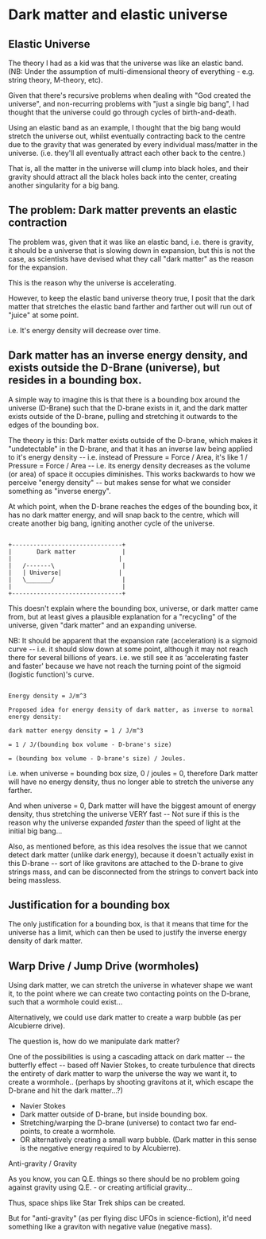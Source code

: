 # Dark matter and elastic universe

## Elastic Universe

The theory I had as a kid was that the universe was like an elastic band. (NB: Under the assumption of multi-dimensional theory of everything - e.g. string theory, M-theory, etc).

Given that there's recursive problems when dealing with "God created the universe", and non-recurring problems with "just a single big bang", I had thought that the universe could go through cycles of birth-and-death.

Using an elastic band as an example, I thought that the big bang would stretch the universe out, whilst eventually contracting back to the centre due to the gravity that was generated by every individual mass/matter in the universe. (i.e. they'll all eventually attract each other back to the centre.)

That is, all the matter in the universe will clump into black holes, and their gravity should attract all the black holes back into the center, creating another singularity for a big bang.

## The problem: Dark matter prevents an elastic contraction

The problem was, given that it was like an elastic band, i.e. there is gravity, it should be a universe that is slowing down in expansion, but this is not the case, as scientists have devised what they call "dark matter" as the reason for the expansion.

This is the reason why the universe is accelerating.

However, to keep the elastic band universe theory true, I posit that the dark matter that stretches the elastic band farther and farther out will run out of "juice" at some point.

i.e. It's energy density will decrease over time.

## Dark matter has an inverse energy density, and exists outside the D-Brane (universe), but resides in a bounding box.

A simple way to imagine this is that there is a bounding box around the universe (D-Brane) such that the D-brane exists in it, and the dark matter exists outside of the D-brane, pulling and stretching it outwards to the edges of the bounding box.

The theory is this: Dark matter exists outside of the D-brane, which makes it "undetectable" in the D-brane, and that it has an inverse law being applied to it's energy density -- i.e. instead of Pressure = Force / Area, it's like 1 / Pressure = Force / Area -- i.e. its energy density decreases as the volume (or area) of space it occupies diminishes. This works backwards to how we perceive "energy density" -- but makes sense for what we consider something as "inverse energy".

At which point, when the D-brane reaches the edges of the bounding box, it has no dark matter energy, and will snap back to the centre, which will create another big bang, igniting another cycle of the universe.



```

+-------------------------------+
|       Dark matter             |
|				               |
|	/-------\                   |
|	| Universe|		           |
|	\_______/                   |
|	                            |
+-------------------------------+

```

This doesn't explain where the bounding box, universe, or dark matter came from, but at least gives a plausible explanation for a "recycling" of the universe, given "dark matter" and an expanding universe.

NB: It should be apparent that the expansion rate (acceleration) is a sigmoid curve -- i.e. it should slow down at some point, although it may not reach there for several billions of years. i.e. we still see it as 'accelerating faster and faster' because we have not reach the turning point of the sigmoid (logistic function)'s curve.

```

Energy density = J/m^3

Proposed idea for energy density of dark matter, as inverse to normal energy density: 

dark matter energy density = 1 / J/m^3 

= 1 / J/(bounding box volume - D-brane's size) 

= (bounding box volume - D-brane's size) / Joules.

```

i.e. when universe = bounding box size, 0 / joules = 0, therefore Dark matter will have no energy density, thus no longer able to stretch the universe any farther.

And when universe = 0, Dark matter will have the biggest amount of energy density, thus stretching the universe VERY fast -- Not sure if this is the reason why the universe expanded _faster_ than the speed of light at the initial big bang...

Also, as mentioned before, as this idea resolves the issue that we cannot detect dark matter (unlike dark energy), because it doesn't actually exist in this D-brane -- sort of like gravitons are attached to the D-brane to give strings mass, and can be disconnected from the strings to convert back into being massless.


## Justification for a bounding box

The only justification for a bounding box, is that it means that time for the universe has a limit, which can then be used to justify the inverse energy density of dark matter.


## Warp Drive / Jump Drive (wormholes)

Using dark matter, we can stretch the universe in whatever shape we want it, to the point where we can create two contacting points on the D-brane, such that a wormhole could exist...

Alternatively, we could use dark matter to create a warp bubble (as per Alcubierre drive).

The question is, how do we manipulate dark matter?

One of the possibilities is using a cascading attack on dark matter -- the butterfly effect -- based off Navier Stokes, to create turbulence that directs the entirety of dark matter to warp the universe the way we want it, to create a wormhole.. (perhaps by shooting gravitons at it, which escape the D-brane and hit the dark matter...?)

- Navier Stokes
- Dark matter outside of D-brane, but inside bounding box.
- Stretching/warping the D-brane (universe) to contact two far end-points, to create a wormhole. 
- OR alternatively creating a small warp bubble. (Dark matter in this sense is the negative energy required to by Alcubierre).


Anti-gravity / Gravity 

As you know, you can Q.E. things so there should be no problem going against gravity using Q.E. - or creating artificial gravity...

Thus, space ships like Star Trek ships can be created.

But for "anti-gravity" (as per flying disc UFOs in science-fiction), it'd need something like a graviton with negative value (negative mass).

